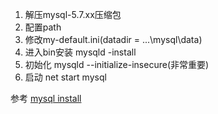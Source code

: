 1. 解压mysql-5.7.xx压缩包
2. 配置path
3. 修改my-default.ini(datadir = ...\mysql\data)
4. 进入bin安装 mysqld -install
5. 初始化 mysqld --initialize-insecure(非常重要)
6. 启动 net start mysql

参考
[mysql install](http://dev.mysql.com/doc/refman/5.7/en/installing.html)
